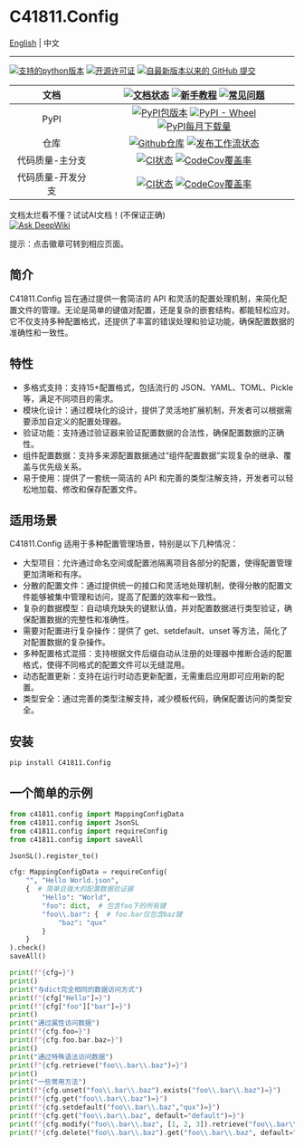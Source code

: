 # C41811.Config

[English](README_EN.md) | 中文

---

[![支持的python版本](https://img.shields.io/pypi/pyversions/c41811.config.svg)](https://pypi.python.org/pypi/C41811.Config/)
[![开源许可证](https://img.shields.io/github/license/C418-11/C41811_Config?color=blue)](https://github.com/C418-11/C41811_Config/blob/main/LICENSE)
[![自最新版本以来的 GitHub 提交](https://img.shields.io/github/commits-since/C418-11/C41811_Config/latest/develop)](https://github.com/C418-11/C41811_Config/commits/develop/)

|    文档     | [![文档状态](https://readthedocs.org/projects/c41811config/badge/?version=latest)](https://app.readthedocs.org/projects/c41811config/) [![新手教程](https://img.shields.io/badge/%E6%96%B0%E6%89%8B-%E6%95%99%E7%A8%8B-green?logo=googledocs&logoColor=white)](https://c41811config.readthedocs.io/zh-cn/latest/Tutorial/get-start.html) [![常见问题](https://img.shields.io/badge/%E5%B8%B8%E8%A7%81-%E9%97%AE%E9%A2%98-green?logo=googledocs&logoColor=white)](https://c41811config.readthedocs.io/zh-cn/latest/Tutorial/faq.html) |
|:---------:|:------------------------------------------------------------------------------------------------------------------------------------------------------------------------------------------------------------------------------------------------------------------------------------------------------------------------------------------------------------------------------------------------------------------------------------------------------------------------------------------------------------------------:|
|   PyPI    |                                                                                           [![PyPI包版本](https://img.shields.io/pypi/v/C41811.Config)](https://pypi.python.org/pypi/C41811.Config/) [![PyPI - Wheel](https://img.shields.io/pypi/wheel/C41811.Config)](https://pypi.python.org/pypi/C41811.Config/) [![PyPI每月下载量](https://img.shields.io/pypi/dm/c41811.config.svg)](https://pypi.python.org/pypi/C41811.Config/)                                                                                           |
|    仓库     |                                                                                   [![Github仓库](https://img.shields.io/badge/Github-C41811.Config-green?logo=github)](https://github.com/C418-11/C41811_Config/) [![发布工作流状态](https://img.shields.io/github/actions/workflow/status/C418-11/C41811_Config/python-publish.yml?logo=github&label=Publish)](https://github.com/C418-11/C41811_Config/actions/workflows/python-publish.yml)                                                                                    |
| 代码质量-主分支  |                                                                   [![CI状态](https://img.shields.io/github/actions/workflow/status/C418-11/C41811_Config/python-ci.yml?branch=main&logo=github&label=CI)](https://github.com/C418-11/C41811_Config/actions/workflows/python-ci.yml?query=branch%3Amain) [![CodeCov覆盖率](https://codecov.io/gh/C418-11/C41811_Config/branch/main/graph/badge.svg)](https://codecov.io/gh/C418-11/C41811_Config/tree/main)                                                                    |
| 代码质量-开发分支 |                                                             [![CI状态](https://img.shields.io/github/actions/workflow/status/C418-11/C41811_Config/python-ci.yml?branch=develop&logo=github&label=CI)](https://github.com/C418-11/C41811_Config/actions/workflows/python-ci.yml?query=branch%3Adevelop) [![CodeCov覆盖率](https://codecov.io/gh/C418-11/C41811_Config/branch/develop/graph/badge.svg)](https://codecov.io/gh/C418-11/C41811_Config/tree/develop)                                                              |

文档太烂看不懂？试试AI文档！(不保证正确)<br/>
[![Ask DeepWiki](https://deepwiki.com/badge.svg)](https://deepwiki.com/C418-11/C41811_Config)

提示：点击徽章可转到相应页面。

## 简介

C41811.Config 旨在通过提供一套简洁的 API
和灵活的配置处理机制，来简化配置文件的管理。无论是简单的键值对配置，还是复杂的嵌套结构，都能轻松应对。它不仅支持多种配置格式，还提供了丰富的错误处理和验证功能，确保配置数据的准确性和一致性。

## 特性

* 多格式支持：支持15+配置格式，包括流行的 JSON、YAML、TOML、Pickle 等，满足不同项目的需求。
* 模块化设计：通过模块化的设计，提供了灵活地扩展机制，开发者可以根据需要添加自定义的配置处理器。
* 验证功能：支持通过验证器来验证配置数据的合法性，确保配置数据的正确性。
* 组件配置数据：支持多来源配置数据通过“组件配置数据”实现复杂的继承、覆盖与优先级关系。
* 易于使用：提供了一套统一简洁的 API 和完善的类型注解支持，开发者可以轻松地加载、修改和保存配置文件。

## 适用场景

C41811.Config 适用于多种配置管理场景，特别是以下几种情况：

* 大型项目：允许通过命名空间或配置池隔离项目各部分的配置，使得配置管理更加清晰和有序。
* 分散的配置文件：通过提供统一的接口和灵活地处理机制，使得分散的配置文件能够被集中管理和访问，提高了配置的效率和一致性。
* 复杂的数据模型：自动填充缺失的键默认值，并对配置数据进行类型验证，确保配置数据的完整性和准确性。
* 需要对配置进行复杂操作：提供了 get、setdefault、unset 等方法，简化了对配置数据的复杂操作。
* 多种配置格式混搭：支持根据文件后缀自动从注册的处理器中推断合适的配置格式，使得不同格式的配置文件可以无缝混用。
* 动态配置更新：支持在运行时动态更新配置，无需重启应用即可应用新的配置。
* 类型安全：通过完善的类型注解支持，减少模板代码，确保配置访问的类型安全。

## 安装

```shell
pip install C41811.Config
```

## 一个简单的示例

```python
from c41811.config import MappingConfigData
from c41811.config import JsonSL
from c41811.config import requireConfig
from c41811.config import saveAll

JsonSL().register_to()

cfg: MappingConfigData = requireConfig(
    "", "Hello World.json",
    {  # 简单且强大的配置数据验证器
        "Hello": "World",
        "foo": dict,  # 包含foo下的所有键
        "foo\\.bar": {  # foo.bar仅包含baz键
            "baz": "qux"
        }
    }
).check()
saveAll()

print(f"{cfg=}")
print()
print("与dict完全相同的数据访问方式")
print(f"{cfg["Hello"]=}")
print(f"{cfg["foo"]["bar"]=}")
print()
print("通过属性访问数据")
print(f"{cfg.foo=}")
print(f"{cfg.foo.bar.baz=}")
print()
print("通过特殊语法访问数据")
print(f"{cfg.retrieve("foo\\.bar\\.baz")=}")
print()
print("一些常用方法")
print(f"{cfg.unset("foo\\.bar\\.baz").exists("foo\\.bar\\.baz")=}")
print(f"{cfg.get("foo\\.bar\\.baz")=}")
print(f"{cfg.setdefault("foo\\.bar\\.baz","qux")=}")
print(f"{cfg.get("foo\\.bar\\.baz", default="default")=}")
print(f"{cfg.modify("foo\\.bar\\.baz", [1, 2, 3]).retrieve("foo\\.bar\\.baz\\[1\\]")=}")
print(f"{cfg.delete("foo\\.bar\\.baz").get("foo\\.bar\\.baz", default="default")=}")
```
